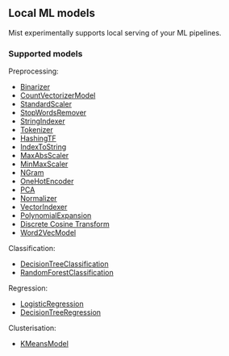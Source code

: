 ## Local ML models

Mist experimentally supports local serving of your ML pipelines.

### Supported models

Preprocessing:
  - [Binarizer](./../examples/src/main/scala/BinarizerJob_Spark2.scala)
  - [CountVectorizerModel](./../examples/src/main/scala/CountVectorizerJob_Spark2.scala)
  - [StandardScaler](./../examples/src/main/scala/StandardScalerJob_Spark2.scala)
  - [StopWordsRemover](./../examples/src/main/scala/StopWordsRemoverJob_Spark2.scala)
  - [StringIndexer](./../examples/src/main/scala/StringIndexerJob_Spark2.scala)
  - [Tokenizer](./../examples/src/main/scala/MLClassification_Spark2.scala)
  - [HashingTF](./../examples/src/main/scala/MLClassification_Spark2.scala)
  - [IndexToString](./../examples/src/main/scala/IndexToStringJob_Spark2.scala)
  - [MaxAbsScaler](./../examples/src/main/scala/MaxAbsScalerJob_Spark2.scala)
  - [MinMaxScaler](./../examples/src/main/scala/MinMaxScalerJob_Spark2.scala)
  - [NGram](./../examples/src/main/scala/NgramJob_Spark2.scala)
  - [OneHotEncoder](./../examples/src/main/scala/OneHotEncoderJob_Spark2.scala)
  - [PCA](./../examples/src/main/scala/PCAJob_Spark2.scala)
  - [Normalizer](./../examples/src/main/scala/NormalizerJob_Spark2.scala)
  - [VectorIndexer](./../examples/src/main/scala/DTreeRegressionJob_Spark2.scala)
  - [PolynomialExpansion](./../examples/src/main/scala/PolynomialExpansionJob_Spark2.scala)
  - [Discrete Cosine Transform](./../examples/src/main/scala/DCTJob_Spark2.scala)
  - [Word2VecModel](./../examples/src/main/scala/Word2VecJob_Spark2.scala)

Classification:
  - [DecisionTreeClassification](./../examples/src/main/scala/DTreeClassificationJob_Spark2.scala)
  - [RandomForestClassification](./../examples/src/main/scala/RandomForestClassificationJob_Spark2.scala)

Regression:
  - [LogisticRegression](./../examples/src/main/scala/MLClassification_Spark2.scala)
  - [DecisionTreeRegression](./../examples/src/main/scala/DTreeRegressionJob_Spark2.scala)

Clusterisation:
  - [KMeansModel](./../examples/src/main/scala/KMeansJob_Spark2.scala)